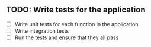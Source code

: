 ## TODO: Write tests for the application
- [ ] Write unit tests for each function in the application
- [ ] Write integration tests
- [ ] Run the tests and ensure that they all pass
